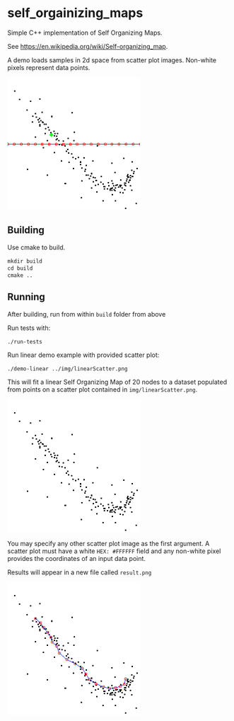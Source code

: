 # self_orgainizing_maps

Simple C++ implementation of Self Organizing Maps.

See <https://en.wikipedia.org/wiki/Self-organizing_map>.

A demo loads samples in 2d space from scatter plot images. Non-white pixels
represent data points.

![Linear example on a 2d scatter](img/example.gif)

## Building
Use cmake to build.

```
mkdir build
cd build
cmake ..
```

## Running
After building, run from within `build` folder from above

Run tests with:

```
./run-tests
```


Run linear demo example with provided scatter plot:

```
./demo-linear ../img/linearScatter.png
```

This will fit a linear Self Organizing Map of 20 nodes to a dataset populated from points on a scatter plot contained in `img/linearScatter.png`.

![scatter plot](img/linearScatter.png)

You may specify any other scatter plot image as the first argument.
A scatter plot must have a white `HEX: #FFFFFF` field and any non-white pixel 
provides the coordinates of an input data point. 

Results will appear in a new file called `result.png`

![result](img/sample-result.png)
